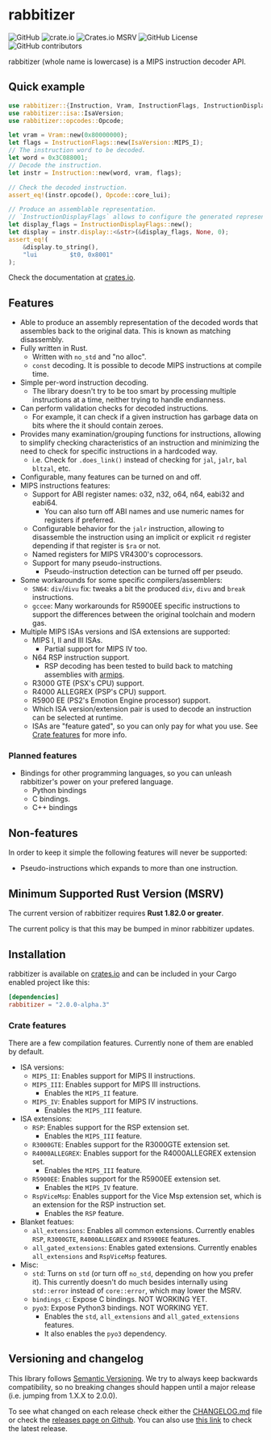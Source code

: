 # rabbitizer

![GitHub](https://img.shields.io/github/license/Decompollaborate/rabbitizer)
![crate.io](https://img.shields.io/crates/dv/rabbitizer)
![Crates.io MSRV](https://img.shields.io/crates/msrv/rabbitizer)
![GitHub License](https://img.shields.io/github/license/Decompollaborate/rabbitizer)
![GitHub contributors](https://img.shields.io/github/contributors/Decompollaborate/rabbitizer?logo=purple)

rabbitizer (whole name is lowercase) is a MIPS instruction decoder API.

## Quick example

```rust
use rabbitizer::{Instruction, Vram, InstructionFlags, InstructionDisplayFlags};
use rabbitizer::isa::IsaVersion;
use rabbitizer::opcodes::Opcode;

let vram = Vram::new(0x80000000);
let flags = InstructionFlags::new(IsaVersion::MIPS_I);
// The instruction word to be decoded.
let word = 0x3C088001;
// Decode the instruction.
let instr = Instruction::new(word, vram, flags);

// Check the decoded instruction.
assert_eq!(instr.opcode(), Opcode::core_lui);

// Produce an assemblable representation.
// `InstructionDisplayFlags` allows to configure the generated representation.
let display_flags = InstructionDisplayFlags::new();
let display = instr.display::<&str>(&display_flags, None, 0);
assert_eq!(
    &display.to_string(),
    "lui         $t0, 0x8001"
);
```

Check the documentation at [crates.io](https://crates.io/crates/rabbitizer).

## Features

- Able to produce an assembly representation of the decoded words that
  assembles back to the original data. This is known as matching disassembly.
- Fully written in Rust.
  - Written with `no_std` and "no alloc".
  - `const` decoding. It is possible to decode MIPS instructions at compile time.
- Simple per-word instruction decoding.
  - The library doesn't try to be too smart by processing multiple instructions
    at a time, neither trying to handle endianness.
- Can perform validation checks for decoded instructions.
  - For example, it can check if a given instruction has garbage data on bits
    where the it should contain zeroes.
- Provides many examination/grouping functions for instructions, allowing to
  simplify checking characteristics of an instruction and minimizing the need to
  check for specific instructions in a hardcoded way.
  - i.e. Check for `.does_link()` instead of checking for `jal`, `jalr`, `bal`
    `bltzal`, etc.
- Configurable, many features can be turned on and off.
- MIPS instructions features:
  - Support for ABI register names: o32, n32, o64, n64, eabi32 and eabi64.
    - You can also turn off ABI names and use numeric names for registers if
      preferred.
  - Configurable behavior for the `jalr` instruction, allowing to disassemble
    the instruction using an implicit or explicit `rd` register depending if
    that register is `$ra` or not.
  - Named registers for MIPS VR4300's coprocessors.
  - Support for many pseudo-instructions.
    - Pseudo-instruction detection can be turned off per pseudo.
- Some workarounds for some specific compilers/assemblers:
  - `SN64`: `div`/`divu` fix: tweaks a bit the produced `div`, `divu` and
    `break` instructions.
  - `gccee`: Many workarounds for R5900EE specific instructions to support the
    differences between the original toolchain and modern gas.
- Multiple MIPS ISAs versions and ISA extensions are supported:
  - MIPS I, II and III ISAs.
    - Partial support for MIPS IV too.
  - N64 RSP instruction support.
    - RSP decoding has been tested to build back to matching assemblies with [armips](https://github.com/Kingcom/armips/).
  - R3000 GTE (PSX's CPU) support.
  - R4000 ALLEGREX (PSP's CPU) support.
  - R5900 EE (PS2's Emotion Engine processor) support.
  - Which ISA version/extension pair is used to decode an instruction can be
    selected at runtime.
  - ISAs are "feature gated", so you can only pay for what you use. See
    [Crate features](#crate-features) for more info.

### Planned features

- Bindings for other programming languages, so you can unleash rabbitizer's
  power on your prefered language.
  - Python bindings
  - C bindings.
  - C++ bindings

## Non-features

In order to keep it simple the following features will never be supported:

- Pseudo-instructions which expands to more than one instruction.

## Minimum Supported Rust Version (MSRV)

The current version of rabbitizer requires **Rust 1.82.0 or greater**.

The current policy is that this may be bumped in minor rabbitizer updates.

## Installation

rabbitizer is available on [crates.io](https://crates.io/crates/rabbitizer) and
can be included in your Cargo enabled project like this:

```toml
[dependencies]
rabbitizer = "2.0.0-alpha.3"
```

### Crate features

There are a few compilation features. Currently none of them are enabled by
default.

- ISA versions:
  - `MIPS_II`: Enables support for MIPS II instructions.
  - `MIPS_III`: Enables support for MIPS III instructions.
    - Enables the `MIPS_II` feature.
  - `MIPS_IV`: Enables support for MIPS IV instructions.
    - Enables the `MIPS_III` feature.
- ISA extensions:
  - `RSP`: Enables support for the RSP extension set.
    - Enables the `MIPS_III` feature.
  - `R3000GTE`: Enables support for the R3000GTE extension set.
  - `R4000ALLEGREX`: Enables support for the R4000ALLEGREX extension set.
    - Enables the `MIPS_III` feature.
  - `R5900EE`: Enables support for the R5900EE extension set.
    - Enables the `MIPS_IV` feature.
  - `RspViceMsp`: Enables support for the Vice Msp extension set, which is an
    extension for the RSP instruction set.
    - Enables the `RSP` feature.
- Blanket featues:
  - `all_extensions`: Enables all common extensions. Currently enables `RSP`,
    `R3000GTE`, `R4000ALLEGREX` and `R5900EE` features.
  - `all_gated_extensions`: Enables gated extensions. Currently enables
    `all_extensions` and `RspViceMsp` features.
- Misc:
  - `std`: Turns on `std` (or turn off `no_std`, depending on how you prefer it).
    This currently doesn't do much besides internally using `std::error` instead
    of `core::error`, which may lower the MSRV.
  - `bindings_c`: Expose C bindings. NOT WORKING YET.
  - `pyo3`: Expose Python3 bindings. NOT WORKING YET.
    - Enables the `std`, `all_extensions` and `all_gated_extensions` features.
    - It also enables the `pyo3` dependency.

## Versioning and changelog

This library follows [Semantic Versioning](https://semver.org/spec/v2.0.0.html).
We try to always keep backwards compatibility, so no breaking changes should
happen until a major release (i.e. jumping from 1.X.X to 2.0.0).

<!--
TODO change this link when we do the first stable release
-->
To see what changed on each release check either the
[CHANGELOG.md](https://github.com/Decompollaborate/rabbitizer/blob/%F0%9F%A6%80/CHANGELOG.md)
file or check the [releases page on Github](https://github.com/Decompollaborate/rabbitizer/releases).
You can also use [this link](https://github.com/Decompollaborate/rabbitizer/releases/latest)
to check the latest release.
